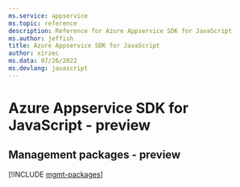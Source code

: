 ```yaml
---
ms.service: appservice
ms.topic: reference
description: Reference for Azure Appservice SDK for JavaScript
ms.author: jeffish
title: Azure Appservice SDK for JavaScript
author: xirzec
ms.data: 07/26/2022
ms.devlang: javascript
---
```

# Azure Appservice SDK for JavaScript - preview

## Management packages - preview
[!INCLUDE [mgmt-packages](appservice-mgmt-index.md)]
